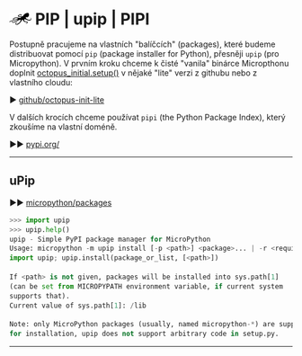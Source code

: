 # ![logo](img/logo_small.png) PIP | upip | PIPI

Postupně pracujeme na vlastních "balíčcích" (packages), které budeme distribuovat pomocí `pip` (package installer for Python), přesněji `upip` (pro Micropython).
V prvním kroku chceme k čisté "vanila" binárce Micropthonu doplnit [octopus_initial.setup()](./install/#octopus_initialsetup) v nějaké "lite" verzi z githubu nebo z vlastního cloudu:

► [github/octopus-init-lite](https://github.com/octopusengine/octopus-init-lite)

V dalších krocích chceme používat `pipi` (the Python Package Index), který zkoušíme na vlastní doméně.

►► [pypi.org/](https://pypi.org/)

---

## uPip

►► [micropython/packages](https://docs.micropython.org/en/latest/reference/packages.html)


```python
>>> import upip
>>> upip.help()
upip - Simple PyPI package manager for MicroPython
Usage: micropython -m upip install [-p <path>] <package>... | -r <requirements.txt>
import upip; upip.install(package_or_list, [<path>])

If <path> is not given, packages will be installed into sys.path[1]
(can be set from MICROPYPATH environment variable, if current system
supports that).
Current value of sys.path[1]: /lib

Note: only MicroPython packages (usually, named micropython-*) are supported
for installation, upip does not support arbitrary code in setup.py.
```


---